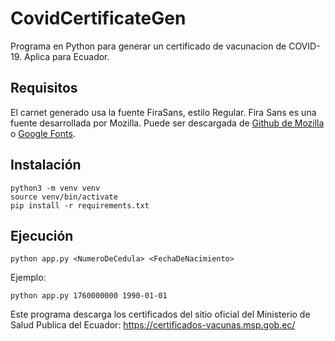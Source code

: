 # CovidCertificateGen
Programa en Python para generar un certificado de vacunacion de COVID-19. Aplica para Ecuador.

## Requisitos
El carnet generado usa la fuente FiraSans, estilo Regular. Fira Sans es una fuente desarrollada por Mozilla. Puede ser descargada de [Github de Mozilla](https://github.com/mozilla/Fira) o [Google Fonts](https://fonts.google.com/specimen/Fira+Sans).

## Instalación

```
python3 -m venv venv
source venv/bin/activate
pip install -r requirements.txt
```

## Ejecución

```
python app.py <NumeroDeCedula> <FechaDeNacimiento>
```

Ejemplo:

```
python app.py 1760000000 1990-01-01
```

Este programa descarga los certificados del sitio oficial del Ministerio de Salud Publica del Ecuador: https://certificados-vacunas.msp.gob.ec/
